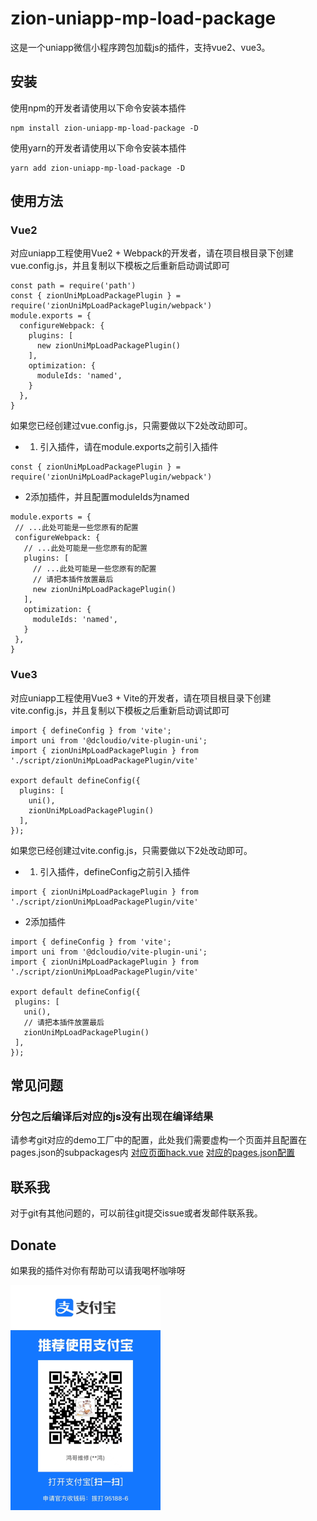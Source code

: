 # zion-uniapp-mp-load-package
这是一个uniapp微信小程序跨包加载js的插件，支持vue2、vue3。

## 安装
使用npm的开发者请使用以下命令安装本插件
````
npm install zion-uniapp-mp-load-package -D
````
使用yarn的开发者请使用以下命令安装本插件
````
yarn add zion-uniapp-mp-load-package -D
````

## 使用方法
### Vue2
对应uniapp工程使用Vue2 + Webpack的开发者，请在项目根目录下创建vue.config.js，并且复制以下模板之后重新启动调试即可
````
const path = require('path')
const { zionUniMpLoadPackagePlugin } = require('zionUniMpLoadPackagePlugin/webpack')
module.exports = {
  configureWebpack: {
    plugins: [
      new zionUniMpLoadPackagePlugin()
    ],
    optimization: {
      moduleIds: 'named',
    }
  },
}

````
如果您已经创建过vue.config.js，只需要做以下2处改动即可。
- 1. 引入插件，请在module.exports之前引入插件
````
const { zionUniMpLoadPackagePlugin } = require('zionUniMpLoadPackagePlugin/webpack')
````
- 2添加插件，并且配置moduleIds为named
 ````
module.exports = {
  // ...此处可能是一些您原有的配置
  configureWebpack: {
    // ...此处可能是一些您原有的配置
    plugins: [
      // ...此处可能是一些您原有的配置
      // 请把本插件放置最后  
      new zionUniMpLoadPackagePlugin()
    ],
    optimization: {
      moduleIds: 'named',
    }
  },
}
````

### Vue3
对应uniapp工程使用Vue3 + Vite的开发者，请在项目根目录下创建vite.config.js，并且复制以下模板之后重新启动调试即可
````
import { defineConfig } from 'vite';
import uni from '@dcloudio/vite-plugin-uni';
import { zionUniMpLoadPackagePlugin } from './script/zionUniMpLoadPackagePlugin/vite'

export default defineConfig({
  plugins: [
    uni(),
    zionUniMpLoadPackagePlugin()
  ],
});

````
如果您已经创建过vite.config.js，只需要做以下2处改动即可。
- 1. 引入插件，defineConfig之前引入插件
````
import { zionUniMpLoadPackagePlugin } from './script/zionUniMpLoadPackagePlugin/vite'
````
- 2添加插件
 ````
import { defineConfig } from 'vite';
import uni from '@dcloudio/vite-plugin-uni';
import { zionUniMpLoadPackagePlugin } from './script/zionUniMpLoadPackagePlugin/vite'

export default defineConfig({
  plugins: [
    uni(),
    // 请把本插件放置最后  
    zionUniMpLoadPackagePlugin()
  ],
});
````

## 常见问题
### 分包之后编译后对应的js没有出现在编译结果
请参考git对应的demo工厂中的配置，此处我们需要虚构一个页面并且配置在pages.json的subpackages内
[对应页面hack.vue](https://github.com/zionLZH/zion-uniapp-mp-load-package/blob/main/packageA/hack.vue)
[对应的pages.json配置](https://github.com/zionLZH/zion-uniapp-mp-load-package/blob/main/pages.json#L27)

## 联系我
对于git有其他问题的，可以前往git提交issue或者发邮件联系我。

## Donate
如果我的插件对你有帮助可以请我喝杯咖啡呀  


![donate.png](donate.png)
